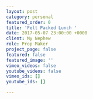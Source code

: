 ```yaml
---
layout: post
category: personal
featured_order: 0
title: 'Felt Packed Lunch '
date: 2017-05-07 23:00:00 +0000
client: My Nephew
role: Prop Maker
project_page: false
featured: false
featured_image: ''
vimeo_videos: false
youtube_videos: false
vimeo_ids: []
youtube_ids: []

---
```

